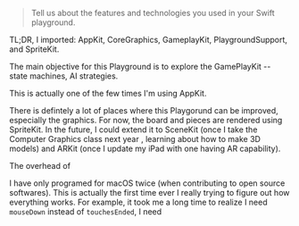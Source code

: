 > Tell us about the features and technologies you used in your Swift playground.

TL;DR, I imported: AppKit, CoreGraphics, GameplayKit, PlaygroundSupport, and SpriteKit.



The main objective for this Playground is to explore the GamePlayKit -- state machines, AI strategies.

This is actually one of the few times I'm using AppKit.



There is defintely a lot of places where this Playgorund can be improved, especially the graphics. For now, the board and pieces are rendered using SpriteKit. In the future, I could extend it to SceneKit (once I take the Computer Graphics class next year , learning about how to make 3D models) and ARKit (once I update my iPad with one having AR capability).

The overhead of

I have only programed for macOS twice (when contributing to open source softwares). This is actually the first time ever I really trying to figure out how everything works. For example, it took me a long time to realize I need `mouseDown` instead of `touchesEnded`, I need 